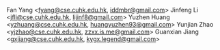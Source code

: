 Fan Yang <fyang@cse.cuhk.edu.hk, iddmbr@gmail.com>
Jinfeng Li <jfli@cse.cuhk.edu.hk, lijinf8@gmail.com>
Yuzhen Huang <yzhuang@cse.cuhk.edu.hk, huangyuzhen93@gmail.com>
Yunjian Zhao <yjzhao@cse.cuhk.edu.hk, zzxx.is.me@gmail.com>
Guanxian Jiang <gxjiang@cse.cuhk.edu.hk, kygx.legend@gmail.com>
